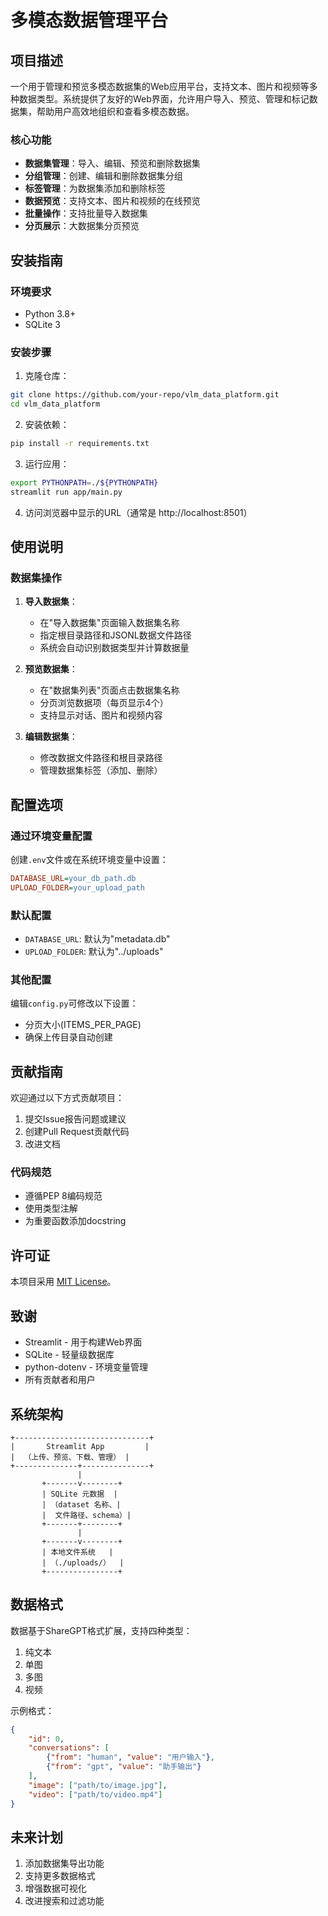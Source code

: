 # 多模态数据管理平台

## 项目描述

一个用于管理和预览多模态数据集的Web应用平台，支持文本、图片和视频等多种数据类型。系统提供了友好的Web界面，允许用户导入、预览、管理和标记数据集，帮助用户高效地组织和查看多模态数据。

### 核心功能
- **数据集管理**：导入、编辑、预览和删除数据集
- **分组管理**：创建、编辑和删除数据集分组
- **标签管理**：为数据集添加和删除标签
- **数据预览**：支持文本、图片和视频的在线预览
- **批量操作**：支持批量导入数据集
- **分页展示**：大数据集分页预览

## 安装指南

### 环境要求
- Python 3.8+
- SQLite 3

### 安装步骤
1. 克隆仓库：
```bash
git clone https://github.com/your-repo/vlm_data_platform.git
cd vlm_data_platform
```

2. 安装依赖：
```bash
pip install -r requirements.txt
```

3. 运行应用：
```bash
export PYTHONPATH=./${PYTHONPATH}
streamlit run app/main.py
```

4. 访问浏览器中显示的URL（通常是 http://localhost:8501）

## 使用说明

### 数据集操作
1. **导入数据集**：
   - 在"导入数据集"页面输入数据集名称
   - 指定根目录路径和JSONL数据文件路径
   - 系统会自动识别数据类型并计算数据量

2. **预览数据集**：
   - 在"数据集列表"页面点击数据集名称
   - 分页浏览数据项（每页显示4个）
   - 支持显示对话、图片和视频内容

3. **编辑数据集**：
   - 修改数据文件路径和根目录路径
   - 管理数据集标签（添加、删除）

## 配置选项

### 通过环境变量配置
创建`.env`文件或在系统环境变量中设置：
```ini
DATABASE_URL=your_db_path.db
UPLOAD_FOLDER=your_upload_path
```

### 默认配置
- `DATABASE_URL`: 默认为"metadata.db"
- `UPLOAD_FOLDER`: 默认为"../uploads"

### 其他配置
编辑`config.py`可修改以下设置：
- 分页大小(ITEMS_PER_PAGE)
- 确保上传目录自动创建

## 贡献指南

欢迎通过以下方式贡献项目：
1. 提交Issue报告问题或建议
2. 创建Pull Request贡献代码
3. 改进文档

### 代码规范
- 遵循PEP 8编码规范
- 使用类型注解
- 为重要函数添加docstring

## 许可证

本项目采用 [MIT License](LICENSE)。

## 致谢

- Streamlit - 用于构建Web界面
- SQLite - 轻量级数据库
- python-dotenv - 环境变量管理
- 所有贡献者和用户

## 系统架构

```
+------------------------------+
|       Streamlit App         |
|  （上传、预览、下载、管理） |
+--------------+---------------+
               |
       +-------v--------+
       | SQLite 元数据  |
       | （dataset 名称、|
       |  文件路径、schema）|
       +-------+--------+
               |
       +-------v--------+
       | 本地文件系统   |
       | （./uploads/）  |
       +----------------+
```

## 数据格式

数据基于ShareGPT格式扩展，支持四种类型：
1. 纯文本
2. 单图
3. 多图
4. 视频

示例格式：
```json
{
    "id": 0,
    "conversations": [
        {"from": "human", "value": "用户输入"},
        {"from": "gpt", "value": "助手输出"}
    ],
    "image": ["path/to/image.jpg"],
    "video": ["path/to/video.mp4"]
}
```

## 未来计划
1. 添加数据集导出功能
2. 支持更多数据格式
3. 增强数据可视化
4. 改进搜索和过滤功能

